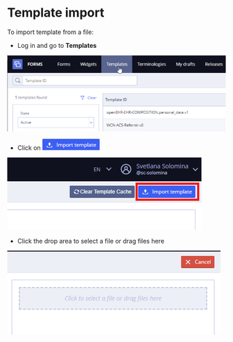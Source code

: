 # Template import

To import template from a file:

* Log in and go to **Templates**

![](../../.gitbook/assets/34833608.png)

* Click on ![](../../.gitbook/assets/34833610.png)

![](../../.gitbook/assets/34833609.png)

* Click the drop area to select a file or drag files here

![](../../.gitbook/assets/34833611.png)

